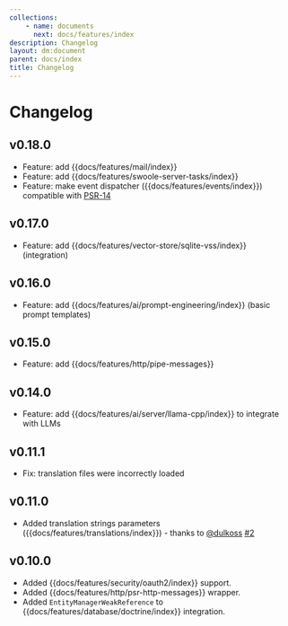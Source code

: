 ```yaml
---
collections: 
    - name: documents
      next: docs/features/index
description: Changelog
layout: dm:document
parent: docs/index
title: Changelog
---
```


# Changelog

## v0.18.0

- Feature: add {{docs/features/mail/index}}
- Feature: add {{docs/features/swoole-server-tasks/index}}
- Feature: make event dispatcher ({{docs/features/events/index}}) compatible 
    with [PSR-14](https://www.php-fig.org/psr/psr-14/)

## v0.17.0

- Feature: add {{docs/features/vector-store/sqlite-vss/index}} (integration)

## v0.16.0

- Feature: add {{docs/features/ai/prompt-engineering/index}} (basic prompt templates)

## v0.15.0

- Feature: add {{docs/features/http/pipe-messages}}

## v0.14.0

- Feature: add {{docs/features/ai/server/llama-cpp/index}} to integrate with LLMs 

## v0.11.1

- Fix: translation files were incorrectly loaded

## v0.11.0

- Added translation strings parameters ({{docs/features/translations/index}}) - thanks to [@dulkoss](https://github.com/dulkoss) [#2](https://github.com/distantmagic/resonance/pull/2)

## v0.10.0

- Added {{docs/features/security/oauth2/index}} support.
- Added {{docs/features/http/psr-http-messages}} wrapper.
- Added `EntityManagerWeakReference` to {{docs/features/database/doctrine/index}} integration.
